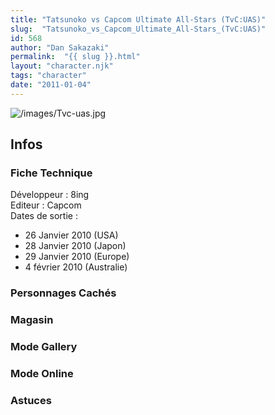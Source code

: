 ```yaml
---
title: "Tatsunoko vs Capcom Ultimate All-Stars (TvC:UAS)"
slug:  "Tatsunoko_vs_Capcom_Ultimate_All-Stars_(TvC:UAS)"
id: 568
author: "Dan Sakazaki"
permalink:  "{{ slug }}.html"
layout: "character.njk"
tags: "character"
date: "2011-01-04"
---
```


![](/images/Tvc-uas.jpg "/images/Tvc-uas.jpg")

## Infos

### Fiche Technique

Développeur : 8ing  
Editeur : Capcom  
Dates de sortie :  
- 26 Janvier 2010 (USA)  
- 28 Janvier 2010 (Japon)  
- 29 Janvier 2010 (Europe)  
- 4 février 2010 (Australie)  

### Personnages Cachés

### Magasin

### Mode Gallery

### Mode Online

### Astuces
